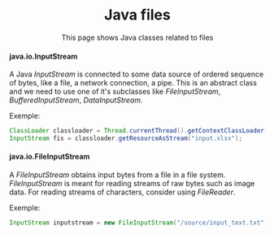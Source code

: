 <h1 align="center">Java files</h1>
<p align="center">This page shows Java classes related to files</p>

#### java.io.InputStream
A Java _InputStream_ is connected to some data source of ordered sequence of bytes, like a file, a network connection, a pipe. This is an abstract class and we need to use one of it's subclasses like _FileInputStream_, _BufferedInputStream_, _DataInputStream_.

Exemple:
```java
ClassLoader classloader = Thread.currentThread().getContextClassLoader();
InputStream fis = classloader.getResourceAsStream("input.xlsx");
```

#### java.io.FileInputStream
A _FileInputStream_ obtains input bytes from a file in a file system. _FileInputStream_ is meant for reading streams of raw bytes such as image data. For reading streams of characters, consider using _FileReader_.

Exemple:
```java
InputStream inputstream = new FileInputStream("/source/input_text.txt");
```
